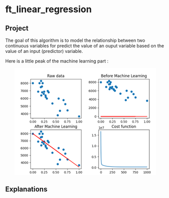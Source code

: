 # ft_linear_regression

## Project
The goal of this algorithm is to model the relationship between two continuous variables for predict the value of an ouput variable based on the value of an input (predictor) variable.

Here is a little peak of the machine learning part :
<p align="center">
    <img src="tmp/img.png" alt="image">
</p>

## Explanations
